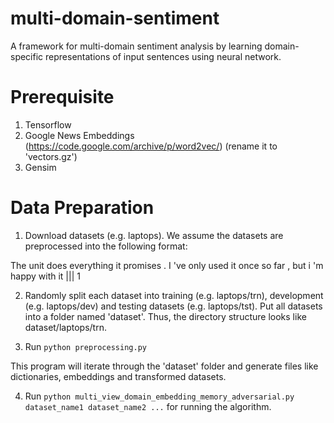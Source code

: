 multi-domain-sentiment
======
A framework for multi-domain sentiment analysis by learning domain-specific representations of input sentences using neural network. 

Prerequisite
======
1. Tensorflow 
2. Google News Embeddings (https://code.google.com/archive/p/word2vec/) (rename it to 'vectors.gz')
3. Gensim

Data Preparation
======
1. Download datasets (e.g. laptops). We assume the datasets are preprocessed into the following format:

The unit does everything it promises . I 've only used it once so far , but i 'm happy with it ||| 1

2. Randomly split each dataset into training (e.g. laptops/trn), development (e.g. laptops/dev) and testing datasets (e.g. laptops/tst). Put all datasets into a folder named 'dataset'. Thus, the directory structure looks like dataset/laptops/trn. 

3. Run `python preprocessing.py` 

This program will iterate through the 'dataset' folder and generate files like dictionaries, embeddings and transformed datasets.

4. Run `python multi_view_domain_embedding_memory_adversarial.py dataset_name1 dataset_name2 ...` for running the algorithm.

 


